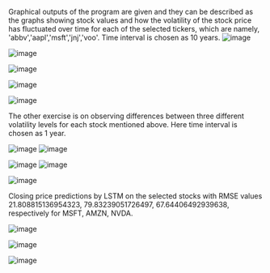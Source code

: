 Graphical outputs of the program are given and they can be described as the graphs showing stock values and how	the	volatility of	the	stock	price	has	fluctuated over time for each of the selected tickers, which are namely, 'abbv','aapl','msft','jnj','voo'. Time interval is chosen as 10 years.
![image](https://github.com/user-attachments/assets/c3410bf8-71de-46b4-b88e-94d5dc307b30)

![image](https://github.com/user-attachments/assets/5d8907f8-5156-49b7-b424-41afd48ce5a1)

![image](https://github.com/user-attachments/assets/e468d603-47fe-414e-99f9-3eb7d336baa6)

![image](https://github.com/user-attachments/assets/a88aaf4e-3520-4785-95b3-e4ae3536b0c1)

![image](https://github.com/user-attachments/assets/b3618b92-8678-4e9f-8304-465a44e45c2d)

The other exercise is on observing differences between three different volatility levels for each stock mentioned above. Here time interval is chosen as 1 year.

![image](https://github.com/user-attachments/assets/58093e0c-c59b-4a58-9e3f-c4375837ff4c) ![image](https://github.com/user-attachments/assets/303ae535-b244-4ec9-9d51-3baaa2f301c2)

![image](https://github.com/user-attachments/assets/ed7e60a3-736d-4300-88d0-3ce2c125f7cf) ![image](https://github.com/user-attachments/assets/961618ad-d679-4a84-913c-cc6cf8a6998c)

![image](https://github.com/user-attachments/assets/9769029c-7f19-45e4-8bd7-3c8dc82a238a)

Closing price predictions by LSTM on the selected stocks with RMSE values 21.808815136954323, 79.83239051726497, 67.64406492939638, respectively for MSFT, AMZN, NVDA.


![image](https://github.com/user-attachments/assets/d382cbc3-8f0a-4ba4-ac0a-470ce77cf301)

![image](https://github.com/user-attachments/assets/5c2e4675-2095-4daf-8734-7ac9e85bbaab)

![image](https://github.com/user-attachments/assets/68ffc6cf-4479-4bd5-84b6-2ee671c1d197)
